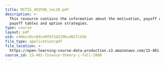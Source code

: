 ```yaml
---
title: MIT15_401F08_lec10.pdf
description: >-
  This resource contains the information about the motivation, payoff diagrams,
  payoff tables and option strategies.
type: course
layout: pdf
uid: c40ecc0cc0dce0fbf2d229bc4027c43b
file_type: application/pdf
file_location: >-
  https://open-learning-course-data-production.s3.amazonaws.com/15-401-finance-theory-i-fall-2008/c40ecc0cc0dce0fbf2d229bc4027c43b_MIT15_401F08_lec10.pdf
course_id: 15-401-finance-theory-i-fall-2008
---
```

